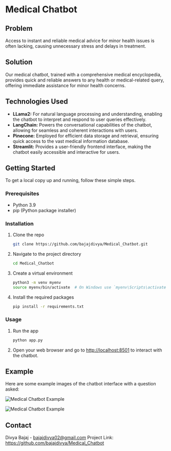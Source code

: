 # Medical Chatbot

## Problem
Access to instant and reliable medical advice for minor health issues is often lacking, causing unnecessary stress and delays in treatment.

## Solution
Our medical chatbot, trained with a comprehensive medical encyclopedia, provides quick and reliable answers to any health or medical-related query, offering immediate assistance for minor health concerns.

## Technologies Used
- **LLama2:** For natural language processing and understanding, enabling the chatbot to interpret and respond to user queries effectively.
- **LangChain:** Powers the conversational capabilities of the chatbot, allowing for seamless and coherent interactions with users.
- **Pinecone:** Employed for efficient data storage and retrieval, ensuring quick access to the vast medical information database.
- **Streamlit:** Provides a user-friendly frontend interface, making the chatbot easily accessible and interactive for users.

## Getting Started
To get a local copy up and running, follow these simple steps.

### Prerequisites
- Python 3.9
- pip (Python package installer)

### Installation
1. Clone the repo
   ```sh
   git clone https://github.com/bajajdivya/Medical_Chatbot.git

2. Navigate to the project directory
   ```sh
   cd Medical_Chatbot

3. Create a virtual environment
   ```sh
   python3 -m venv myenv
   source myenv/bin/activate  # On Windows use `myenv\Scripts\activate`

4. Install the required packages
   ```sh
   pip install -r requirements.txt

### Usage

1. Run the app
   ```sh
   python app.py

2. Open your web browser and go to [http://localhost:8501](http://127.0.0.1:5000/) to interact with the chatbot.

## Example
Here are some example images of the chatbot interface with a question asked:

![Medical Chatbot Example](images/image_1.jpeg)



![Medical Chatbot Example](images/image_2.jpg)

## Contact 
Divya Bajaj - bajajdivya02@gmail.com
Project Link: https://github.com/bajajdivya/Medical_Chatbot
